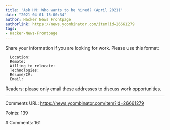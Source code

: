 ```yaml
---
title: 'Ask HN: Who wants to be hired? (April 2021)'
date: "2021-04-01 15:00:34"
author: Hacker News Frontpage
authorlink: https://news.ycombinator.com/item?id=26661279
tags:
- Hacker-News-Frontpage
---
```


<p>Share your information if you are looking for work. Please use this format:<p><pre><code>  Location:
  Remote:
  Willing to relocate:
  Technologies:
  Résumé/CV:
  Email:
</code></pre>
Readers: please only email these addresses to discuss work opportunities.</p>
<hr>
<p>Comments URL: <a href="https://news.ycombinator.com/item?id=26661279">https://news.ycombinator.com/item?id=26661279</a></p>
<p>Points: 139</p>
<p># Comments: 161</p>
